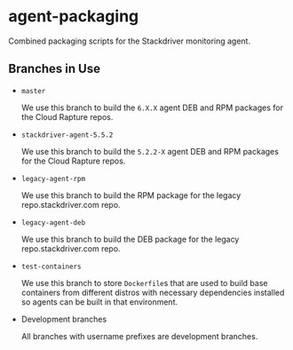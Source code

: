 # agent-packaging

Combined packaging scripts for the Stackdriver monitoring agent.

## Branches in Use

* `master`

  We use this branch to build the `6.X.X` agent DEB and RPM packages for the Cloud Rapture repos.

* `stackdriver-agent-5.5.2`

  We use this branch to build the `5.2.2-X` agent DEB and RPM packages for the Cloud Rapture repos.

* `legacy-agent-rpm`

  We use this branch to build the RPM package for the legacy repo.stackdriver.com repo.

* `legacy-agent-deb`

  We use this branch to build the DEB package for the legacy repo.stackdriver.com repo.

* `test-containers`

  We use this branch to store `Dockerfile`s that are used to build base containers from different distros
  with necessary dependencies installed so agents can be built in that environment.

* Development branches

  All branches with username prefixes are development branches.
